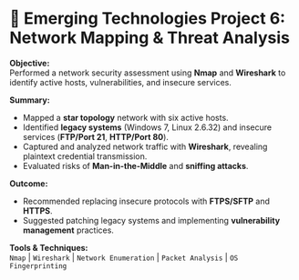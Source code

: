 # 🧠 Emerging Technologies Project 6: Network Mapping & Threat Analysis

**Objective:**  
Performed a network security assessment using **Nmap** and **Wireshark** to identify active hosts, vulnerabilities, and insecure services.

**Summary:**  
- Mapped a **star topology** network with six active hosts.  
- Identified **legacy systems** (Windows 7, Linux 2.6.32) and insecure services (**FTP/Port 21**, **HTTP/Port 80**).  
- Captured and analyzed network traffic with **Wireshark**, revealing plaintext credential transmission.  
- Evaluated risks of **Man-in-the-Middle** and **sniffing attacks**.

**Outcome:**  
- Recommended replacing insecure protocols with **FTPS/SFTP** and **HTTPS**.  
- Suggested patching legacy systems and implementing **vulnerability management** practices.  

**Tools & Techniques:**  
`Nmap` | `Wireshark` | `Network Enumeration` | `Packet Analysis` | `OS Fingerprinting`


